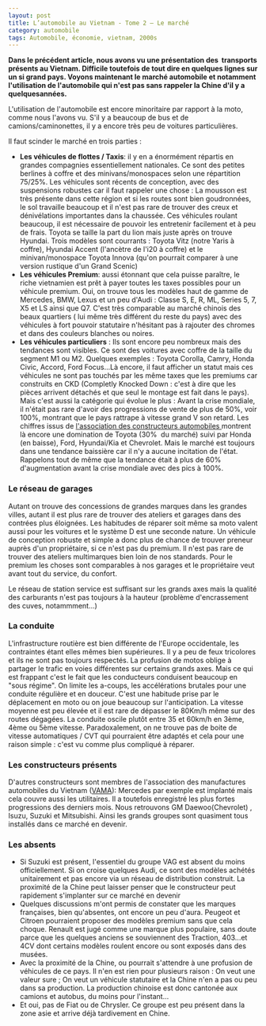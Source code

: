 ```yaml
---
layout: post
title: L’automobile au Vietnam - Tome 2 – Le marché
category: automobile
tags: Automobile, économie, vietnam, 2000s
---
```

**Dans le précédent article, nous avons vu une présentation des  transports présents au Vietnam. Difficile toutefois de tout dire en quelques lignes sur un si grand pays. Voyons maintenant le marché automobile et notamment l'utilisation de l'automobile qui n'est pas sans rappeler la Chine d'il y a quelquesannées.**

L'utilisation de l'automobile est encore minoritaire par rapport à la moto, comme nous l'avons vu. S'il y a beaucoup de bus et de camions/caminonettes, il y a encore très peu de voitures particulières.

Il faut scinder le marché en trois parties :
* **Les véhicules de flottes / Taxis**: il y en a énormément répartis en grandes compagnies essentiellement nationales. Ce sont des petites berlines à coffre et des minivans/monospaces selon une répartition 75/25%. Les véhicules sont récents de conception, avec des suspensions robustes car il faut rappeler une chose : La mousson est très présente dans cette région et si les routes sont bien goudronnées, le sol travaille beaucoup et il n'est pas rare de trouver des creux et dénivélations importantes dans la chaussée. Ces véhicules roulant beaucoup, il est nécessaire de pouvoir les entretenir facilement et à peu de frais. Toyota se taille la part du lion mais juste après on trouve Hyundai. Trois modèles sont courrants : Toyota Vitz (notre Yaris à coffre), Hyundai Accent (l'ancètre de l'i20 à coffre) et le minivan/monospace Toyota Innova (qu'on pourrait comparer à une version rustique d'un Grand Scenic)
* **Les véhicules Premium**: aussi étonnant que cela puisse paraître, le riche vietnamien est prêt à payer toutes les taxes possibles pour un véhicule premium. Oui, on trouve tous les modèles haut de gamme de Mercedes, BMW, Lexus et un peu d'Audi : Classe S, E, R, ML, Series 5, 7, X5 et LS ainsi que Q7. C'est très comparable au marché chinois des beaux quartiers ( lui même très différent du reste du pays) avec des véhicules à fort pouvoir statutaire n'hésitant pas à rajouter des chromes et dans des couleurs blanches ou noires.
* **Les véhicules particuliers** : Ils sont encore peu nombreux mais des tendances sont visibles. Ce sont des voitures avec coffre de la taille du segment M1 ou M2. Quelques exemples : Toyota Corolla, Camry, Honda Civic, Accord, Ford Focus...Là encore, il faut afficher un statut mais ces véhicules ne sont pas touchés par les même taxes que les premiums car construits en CKD (Completly Knocked Down : c'est à dire que les pièces arrivent détachés et que seul le montage est fait dans le pays). Mais c'est aussi la catégorie qui évolue le plus : Avant la crise mondiale, il n'était pas rare d'avoir des progressions de vente de plus de 50%, voir 100%, montrant que le pays rattrape à vitesse grand V son retard. Les chiffres issus de <a title="VAMA" href="http://www.vama.org.vn" target="_blank">l'association des constructeurs automobiles </a>montrent là encore une domination de Toyota (30%  du marché) suivi par Honda (en baisse), Ford, Hyundai/Kia et Chevrolet. Mais le marché est toujours dans une tendance baissière car il n'y a aucune incitation de l'état. Rappelons tout de même que la tendance était à plus de 60% d'augmentation avant la crise mondiale avec des pics à 100%.

### Le réseau de garages
Autant on trouve des concessions de grandes marques dans les grandes villes, autant il est plus rare de trouver des ateliers et garages dans des contrées plus éloignées. Les habitudes de réparer soit même sa moto valent aussi pour les voitures et le système D est une seconde nature. Un véhicule de conception robuste et simple a donc plus de chance de trouver preneur auprès d'un propriétaire, si ce n'est pas du premium. Il n'est pas rare de trouver des ateliers multimarques bien loin de nos standards. Pour le premium les choses sont comparables à nos garages et le propriétaire veut avant tout du service, du confort.

Le réseau de station service est suffisant sur les grands axes mais la qualité des carburants n'est pas toujours à la hauteur (problème d'encrassement des cuves, notammment...)

### La conduite

L'infrastructure routière est bien différente de l'Europe occidentale, les contraintes étant elles mêmes bien supérieures. Il y a peu de feux tricolores et ils ne sont pas toujours respectés. La profusion de motos oblige à partager le trafic en voies différentes sur certains grands axes. Mais ce qui est frappant c'est le fait que les conducteurs conduisent beaucoup en "sous régime". On limite les a-coups, les accélérations brutales pour une conduite régulière et en douceur. C'est une habitude prise par le déplacement en moto ou on joue beaucoup sur l'anticipation. La vitesse moyenne est peu élevée et il est rare de dépasser le 80Km/h même sur des routes dégagées. La conduite oscile plutôt entre 35 et 60km/h en 3ème, 4ème ou 5ème vitesse. Paradoxalement, on ne trouve pas de boite de vitesse automatiques / CVT qui pourraient être adaptés et cela pour une raison simple : c'est vu comme plus compliqué à réparer.

### Les constructeurs présents

D'autres constructeurs sont membres de l'association des manufactures automobiles du Vietnam (<a href="http://www.vama.org.vn" target="_blank">VAMA</a>): Mercedes par exemple est implanté mais cela couvre aussi les utilitaires. Il a toutefois enregistré les plus fortes progressions des derniers mois. Nous retrouvons GM Daewoo(Chevrolet) , Isuzu, Suzuki et Mitsubishi. Ainsi les grands groupes sont quasiment tous installés dans ce marché en devenir.

### Les absents

* Si Suzuki est présent, l'essentiel du groupe VAG est absent du moins officiellement. Si on croise quelques Audi, ce sont des modèles achétés unitairement et pas encore via un réseau de distribution construit. La proximité de la Chine peut laisser penser que le constructeur peut rapidement s'implanter sur ce marché en devenir
* Quelques discussions m'ont permis de constater que les marques françaises, bien qu'absentes, ont encore un peu d'aura. Peugeot et Citroen pourraient proposer des modèles premium sans que cela choque. Renault est jugé comme une marque plus populaire, sans doute parce que les quelques anciens se souviennent des Traction, 403...et 4CV dont certains modèles roulent encore ou sont exposés dans des musées.
* Avec la proximité de la Chine, ou pourrait s'attendre à une profusion de véhicules de ce pays. Il n'en est rien pour plusieurs raison : On veut une valeur sure ; On veut un véhicule statutaire et la Chine n'en a pas ou peu dans sa production. La production chinoise est donc cantonée aux camions et autobus, du moins pour l'instant...
* Et oui, pas de Fiat ou de Chrysler. Ce groupe est peu présent dans la zone asie et arrive déjà tardivement en Chine.
